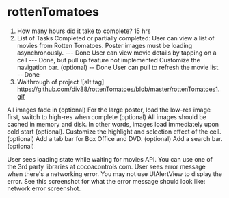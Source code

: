rottenTomatoes
==============
1. How many hours did it take to complete?
   15 hrs
2. List of Tasks Completed or partially completed:
    User can view a list of movies from Rotten Tomatoes. Poster images must be loading asynchronously. --- Done
    User can view movie details by tapping on a cell --- Done, but pull up feature not implemented
    Customize the navigation bar. (optional) -- Done
    User can pull to refresh the movie list. -- Done
3. Walthrough of project
   ![alt tag] https://github.com/div88/rottenTomatoes/blob/master/rottenTomatoes1.gif



All images fade in (optional)
For the large poster, load the low-res image first, switch to high-res when complete (optional)
All images should be cached in memory and disk. In other words, images load immediately upon cold start (optional).
Customize the highlight and selection effect of the cell. (optional)
Add a tab bar for Box Office and DVD. (optional)
Add a search bar. (optional)

User sees loading state while waiting for movies API. You can use one of the 3rd party libraries at cocoacontrols.com.
User sees error message when there's a networking error. You may not use UIAlertView to display the error. See this screenshot for what the error message should look like: network error screenshot.
